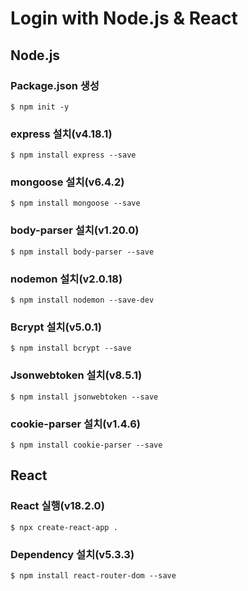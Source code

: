 # Login with Node.js & React
## Node.js
### Package.json 생성
```
$ npm init -y
```
### express 설치(v4.18.1)
```
$ npm install express --save
```
### mongoose  설치(v6.4.2)
```
$ npm install mongoose --save
```
### body-parser 설치(v1.20.0)
```
$ npm install body-parser --save
```
### nodemon 설치(v2.0.18)
```
$ npm install nodemon --save-dev
```
### Bcrypt 설치(v5.0.1)
```
$ npm install bcrypt --save
```
### Jsonwebtoken 설치(v8.5.1)
```
$ npm install jsonwebtoken --save
```
### cookie-parser 설치(v1.4.6)
```
$ npm install cookie-parser --save
```

## React
### React 실행(v18.2.0)
```
$ npx create-react-app .
```
### Dependency 설치(v5.3.3)
```
$ npm install react-router-dom --save
```